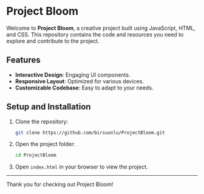 # Project Bloom

Welcome to **Project Bloom**, a creative project built using JavaScript, HTML, and CSS. This repository contains the code and resources you need to explore and contribute to the project.

## Features

- **Interactive Design**: Engaging UI components.
- **Responsive Layout**: Optimized for various devices.
- **Customizable Codebase**: Easy to adapt to your needs.

## Setup and Installation

1. Clone the repository:
   ```bash
   git clone https://github.com/birsuunlu/ProjectBloom.git
   ```
2. Open the project folder:
   ```bash
   cd ProjectBloom
   ```
3. Open `index.html` in your browser to view the project.

---

Thank you for checking out Project Bloom! 
